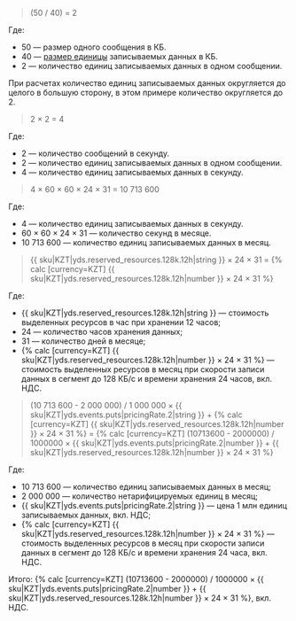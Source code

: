 > (50 / 40) = 2

Где:

* 50 — размер одного сообщения в КБ.
* 40 — [размер единицы](#event) записываемых данных в КБ.
* 2 — количество единиц записываемых данных в одном сообщении.

При расчетах количество единиц записываемых данных округляется до целого в большую сторону, в этом примере количество округляется до 2.

>2 × 2 = 4

Где:

* 2 — количество сообщений в секунду.
* 2 — количество единиц записываемых данных в одном сообщении.
* 4 — количество единиц записываемых данных в секунду.

>4 × 60 × 60 × 24 × 31 = 10&nbsp;713&nbsp;600

Где:

* 4 — количество единиц записываемых данных в секунду.
* 60 × 60 × 24 × 31 — количество секунд в месяце.
* 10&nbsp;713&nbsp;600 — количество единиц записываемых данных в месяц.

> {{ sku|KZT|yds.reserved_resources.128k.12h|string }} × 24 × 31 = {% calc [currency=KZT] {{ sku|KZT|yds.reserved_resources.128k.12h|number }} × 24 × 31 %}

Где:

* {{ sku|KZT|yds.reserved_resources.128k.12h|string }} — стоимость выделенных ресурсов в час при хранении 12 часов;
* 24 — количество часов хранения данных;
* 31 — количество дней в месяце;
* {% calc [currency=KZT] {{ sku|KZT|yds.reserved_resources.128k.12h|number }} × 24 × 31 %} — стоимость выделенных ресурсов в месяц при скорости записи данных в сегмент до 128 КБ/с и времени хранения 24 часов, вкл. НДС.

>(10&nbsp;713&nbsp;600 - 2&nbsp;000&nbsp;000) / 1&nbsp;000&nbsp;000 × {{ sku|KZT|yds.events.puts|pricingRate.2|string }} + {% calc [currency=KZT] {{ sku|KZT|yds.reserved_resources.128k.12h|number }} × 24 × 31 %} = {% calc [currency=KZT] (10713600 - 2000000) / 1000000 × {{ sku|KZT|yds.events.puts|pricingRate.2|number }} + {{ sku|KZT|yds.reserved_resources.128k.12h|number }} × 24 × 31 %}

Где:

* 10&nbsp;713&nbsp;600 — количество единиц записываемых данных в месяц;
* 2&nbsp;000&nbsp;000 — количество нетарифицируемых единиц в месяц;
* {{ sku|KZT|yds.events.puts|pricingRate.2|string }} — цена 1 млн единиц записываемых данных, вкл. НДС;
* {% calc [currency=KZT] {{ sku|KZT|yds.reserved_resources.128k.12h|number }} × 24 × 31 %} — стоимость выделенных ресурсов в месяц при скорости записи данных в сегмент до 128 КБ/с и времени хранения 24 часа, вкл. НДС.

Итого: {% calc [currency=KZT] (10713600 - 2000000) / 1000000 × {{ sku|KZT|yds.events.puts|pricingRate.2|number }} + {{ sku|KZT|yds.reserved_resources.128k.12h|number }} × 24 × 31 %}, вкл. НДС.
